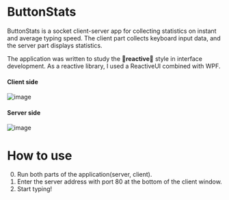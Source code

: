 # ButtonStats
ButtonStats is a socket client-server app for collecting statistics on instant and average typing speed. The client part collects keyboard input data, and the server part displays statistics.

The application was written to study the :rocket:**reactive**:rocket: style in interface development. As a reactive library, I used a ReactiveUI combined with WPF.
#### Client side
![image](https://github.com/badlocale/ButtonsStats/assets/95579070/8ba662a9-c4c3-4ae5-a39d-79bff86faeaa)
#### Server side
![image](https://github.com/badlocale/ButtonsStats/assets/95579070/f1f4589b-cd47-4763-a236-cae8527ca100)
# How to use
0. Run both parts of the application(server, client).
1. Enter the server address with port 80 at the bottom of the client window.
2. Start typing!
